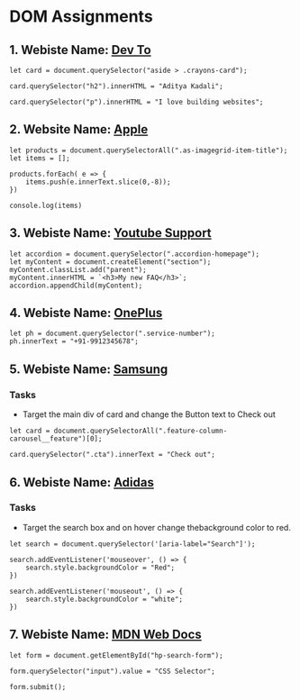 # DOM Assignments

## 1. Webiste Name: [Dev To](https://dev.to/)

```JS
let card = document.querySelector("aside > .crayons-card");

card.querySelector("h2").innerHTML = "Aditya Kadali";

card.querySelector("p").innerHTML = "I love building websites";
```

## 2. Website Name: [Apple](https://support.apple.com/en-in)

```JS
let products = document.querySelectorAll(".as-imagegrid-item-title");
let items = [];

products.forEach( e => {
    items.push(e.innerText.slice(0,-8));
})

console.log(items)
```

## 3. Webiste Name: [Youtube Support](https://support.google.com/youtube/)

```JS
let accordion = document.querySelector(".accordion-homepage");
let myContent = document.createElement("section");
myContent.classList.add("parent");
myContent.innerHTML = `<h3>My new FAQ</h3>`;
accordion.appendChild(myContent);
```

## 4. Webiste Name: [OnePlus](https://www.oneplus.in/support)

```JS
let ph = document.querySelector(".service-number");
ph.innerText = "+91-9912345678";
```

## 5. Webiste Name: [Samsung](https://www.samsung.com/in/offer/online/samsung-fest/)

### Tasks

- Target the main div of card and change the Button text to Check out

```JS
let card = document.querySelectorAll(".feature-column-carousel__feature")[0];

card.querySelector(".cta").innerText = "Check out";
```

## 6. Webiste Name: [Adidas](https://www.adidas.co.in/)

### Tasks

- Target the search box and on hover change thebackground color to red.

```JS
let search = document.querySelector('[aria-label="Search"]');

search.addEventListener('mouseover', () => {
    search.style.backgroundColor = "Red";
})

search.addEventListener('mouseout', () => {
    search.style.backgroundColor = "white";
})
```

## 7. Webiste Name: [MDN Web Docs](https://developer.mozilla.org/en-US/)

```JS
let form = document.getElementById("hp-search-form");

form.querySelector("input").value = "CSS Selector";

form.submit();
```
